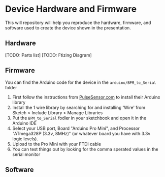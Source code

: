 # Device Hardware and Firmware
This will repository will help you reproduce the hardware, firmware, and software used to create the device shown in the presentation.

## Hardware
[TODO: Parts list]
[TODO: Ftizing Diagram]

## Firmware
You can find the Arduino code for the device in the `arduino/BPM_to_Serial` folder

1. First follow the instructions from [PulseSensor.com](https://pulsesensor.com/pages/installing-our-playground-for-pulsesensor-arduino) to install their Arduino library
2. Install the 1 wire library by searching for and installing 'Wire' from Sketch > Include Library > Manage Libraries
2. Put the `BPM_to_Serial` fodler in your sketchbook and open it in the Arduino IDE
3. Select your USB port, Board "Arduino Pro Mini", and Processor "ATmega328P (3.3v, 8MHz)" (or whatever board you have with 3.3v logic levels).
4. Upload to the Pro Mini with your FTDI cable
5. You can test things out by looking for the comma sperated values in the serial monitor

## Software
